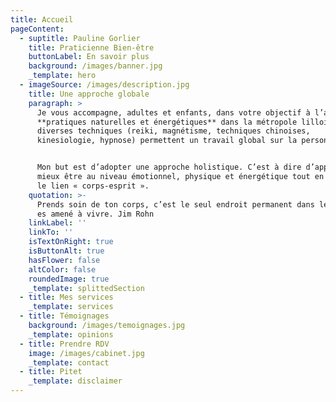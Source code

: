 ```yaml
---
title: Accueil
pageContent:
  - suptitle: Pauline Gorlier
    title: Praticienne Bien-être
    buttonLabel: En savoir plus
    background: /images/banner.jpg
    _template: hero
  - imageSource: /images/description.jpg
    title: Une approche globale
    paragraph: >
      Je vous accompagne, adultes et enfants, dans votre objectif à l’aide de
      **pratiques naturelles et énergétiques** dans la métropole lilloise. Mes
      diverses techniques (reiki, magnétisme, techniques chinoises,
      kinesiologie, hypnose) permettent un travail global sur la personne.


      Mon but est d’adopter une approche holistique. C’est à dire d’apporter un
      mieux être au niveau émotionnel, physique et énergétique tout en faisant
      le lien « corps-esprit ».
    quotation: >-
      Prends soin de ton corps, c’est le seul endroit permanent dans lequel tu
      es amené à vivre. Jim Rohn
    linkLabel: ''
    linkTo: ''
    isTextOnRight: true
    isButtonAlt: true
    hasFlower: false
    altColor: false
    roundedImage: true
    _template: splittedSection
  - title: Mes services
    _template: services
  - title: Témoignages
    background: /images/temoignages.jpg
    _template: opinions
  - title: Prendre RDV
    image: /images/cabinet.jpg
    _template: contact
  - title: Pitet
    _template: disclaimer
---
```


